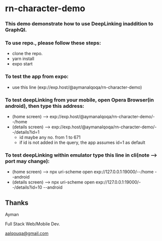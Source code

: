 # rn-character-demo

### This demo demonstrate how to use DeepLinking inaddition to GraphQl.

### To use repo., please follow these steps:
- clone the repo.
- yarn install
- expo start

### To test the app from expo:
- use this line (exp://exp.host/@aymanalqoqa/rn-character-demo)

### To test deepLinking from your mobile, open Opera Browser(in android), then type this address:
  - (home screen) -->    exp://exp.host/@aymanalqoqa/rn-character-demo/--/home
  - (details screen) -->    exp://exp.host/@aymanalqoqa/rn-character-demo/--/details?id=1
     - id maybe any no. from 1 to 671
     - if id is not added in the query, the app assumes id=1 as default
   
 ### To test deepLinking within emulator type this line in cli(note --> port may change):
  - (home screen) -->    npx uri-scheme open exp://127.0.0.1:19000/--/home --android
  - (details screen) -->    npx uri-scheme open exp://127.0.0.1:19000/--/details?id=10 --android
  
  Thanks
 --------------- 
  Ayman
  
  Full Stack Web/Mobile Dev.
  
  aalqouqa@gmail.com

